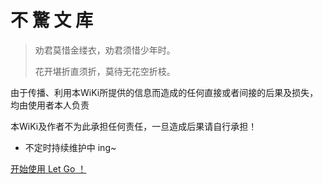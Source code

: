 <!-- _coverpage.md -->

# **不 驚 文 库**

> 劝君莫惜金缕衣，劝君须惜少年时。
>
> 花开堪折直须折，莫待无花空折枝。



由于传播、利用本WiKi所提供的信息而造成的任何直接或者间接的后果及损失，均由使用者本人负责

本WiKi及作者不为此承担任何责任，一旦造成后果请自行承担！

- 不定时持续维护中 ing~

[开始使用 Let Go ！](/README.md)

